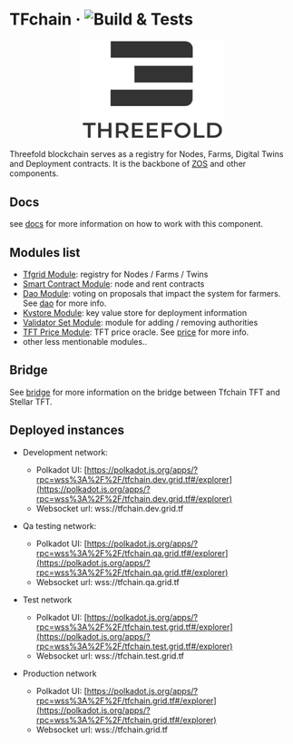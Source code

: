 # TFchain &middot; ![Build & Tests](https://github.com/threefoldtech/tfchain/actions/workflows/build_test.yaml/badge.svg)

<p align="center">
  <img height="50%" width="50%" src="./substrate-node/.maintain/header.png">
</p>

Threefold blockchain serves as a registry for Nodes, Farms, Digital Twins and Deployment contracts.
It is the backbone of [ZOS](https://github.com/threefoldtech/zos) and other components.

## Docs

see [docs](./docs/readme.md) for more information on how to work with this component.

## Modules list

- [Tfgrid Module](./substrate-node/pallets/pallet-tfgrid/readme.md): registry for Nodes / Farms / Twins
- [Smart Contract Module](./substrate-node/pallets/pallet-smart-contract/readme.md): node and rent contracts
- [Dao Module](<(./substrate-node/pallets/pallet-dao/readme.md)>): voting on proposals that impact the system for farmers. See [dao](./docs/misc/minimal_DAO.md) for more info.
- [Kvstore Module](./substrate-node/pallets/pallet-kvstore/readme.md): key value store for deployment information
- [Validator Set Module](./substrate-node/pallets/substrate-validator-set/readme.md): module for adding / removing authorities
- [TFT Price Module](./substrate-node/pallets/pallet-tft-price/readme.md): TFT price oracle. See [price](./docs/misc/price.md) for more info.
- other less mentionable modules..

## Bridge

See [bridge](./bridge/README.md) for more information on the bridge between Tfchain TFT and Stellar TFT.

## Deployed instances

- Development network:

  - Polkadot UI: [https://polkadot.js.org/apps/?rpc=wss%3A%2F%2F/tfchain.dev.grid.tf#/explorer](https://polkadot.js.org/apps/?rpc=wss%3A%2F%2F/tfchain.dev.grid.tf#/explorer)
  - Websocket url: wss://tfchain.dev.grid.tf

- Qa testing network:

  - Polkadot UI: [https://polkadot.js.org/apps/?rpc=wss%3A%2F%2F/tfchain.qa.grid.tf#/explorer](https://polkadot.js.org/apps/?rpc=wss%3A%2F%2F/tfchain.qa.grid.tf#/explorer)
  - Websocket url: wss://tfchain.qa.grid.tf

- Test network

  - Polkadot UI: [https://polkadot.js.org/apps/?rpc=wss%3A%2F%2F/tfchain.test.grid.tf#/explorer](https://polkadot.js.org/apps/?rpc=wss%3A%2F%2F/tfchain.test.grid.tf#/explorer)
  - Websocket url: wss://tfchain.test.grid.tf

- Production network

  - Polkadot UI: [https://polkadot.js.org/apps/?rpc=wss%3A%2F%2F/tfchain.grid.tf#/explorer](https://polkadot.js.org/apps/?rpc=wss%3A%2F%2F/tfchain.grid.tf#/explorer)
  - Websocket url: wss://tfchain.grid.tf
